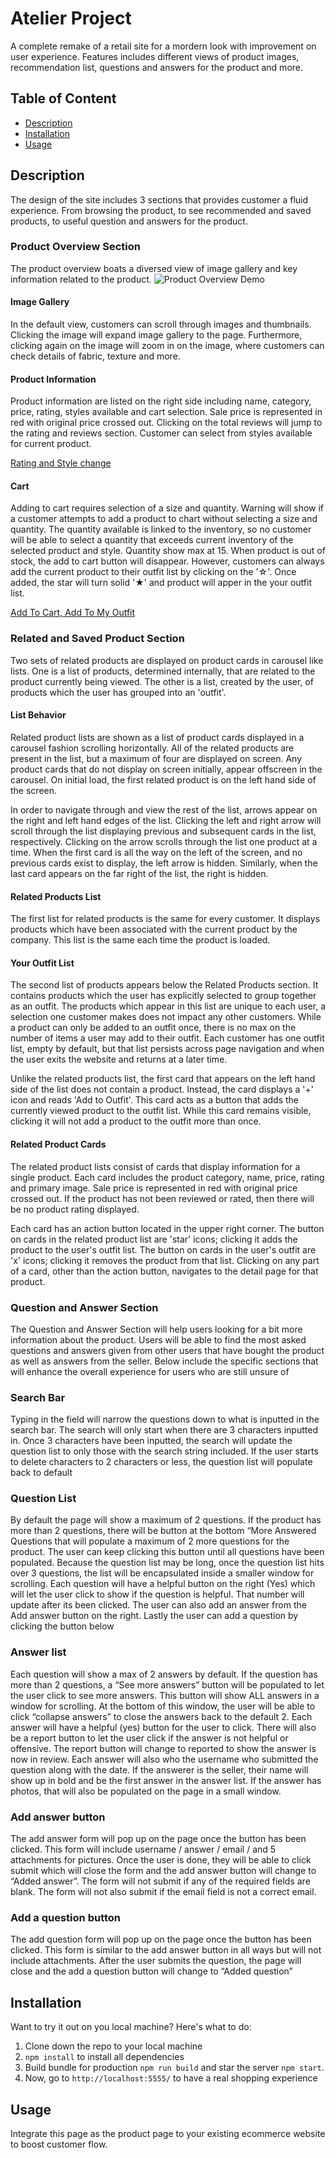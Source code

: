 # Atelier Project
A complete remake of a retail site for a mordern look with improvement on user experience. Features includes different views of product images, recommendation list, questions and answers for the product and more.

## Table of Content
- [Description](https://github.com/rpp36-fec-roboto/FEC-Project/tree/overview#description)
- [Installation](https://github.com/rpp36-fec-roboto/FEC-Project/tree/overview#installation)
- [Usage](https://github.com/rpp36-fec-roboto/FEC-Project/tree/overview#usage)

## Description
The design of the site includes 3 sections that provides customer a fluid experience. From browsing the product, to see recommended and saved products, to useful question and answers for the product.

### Product Overview Section
The product overview boats a diversed view of image gallery and key information related to the product.
![Product Overview Demo](https://recordit.co/9erwEemAVj/)

#### Image Gallery
In the default view, customers can scroll through images and thumbnails. Clicking the image will expand image gallery to the page. Furthermore, clicking again on the image will zoom in on the image, where customers can check details of fabric, texture and more.

#### Product Information
Product information are listed on the right side including name, category, price, rating, styles available and cart selection. Sale price is represented in red with original price crossed out. Clicking on the total reviews will jump to the rating and reviews section. Customer can select from styles available for current product.

[Rating and Style change](https://recordit.co/w9DyJd1OlH/)

#### Cart
Adding to cart requires selection of a size and quantity. Warning will show if a customer attempts to add a product to chart without selecting a size and quantity. The quantity available is linked to the inventory, so no customer will be able to select a quantity that exceeds current inventory of the selected product and style. Quantity show max at 15.
When product is out of stock, the add to cart button will disappear. However, customers can always add the current product to their outfit list by clicking on the '☆'. Once added, the star will turn solid '★' and product will apper in the your outfit list.

[Add To Cart, Add To My Outfit](https://recordit.co/yaayTimT5c)


### Related and Saved Product Section
Two sets of related products are displayed on product cards in carousel like lists. One is a list of products, determined internally, that are related to the product currently being viewed. The other is a list, created by the user, of products which the user has grouped into an 'outfit'.

#### List Behavior
Related product lists are shown as a list of product cards displayed in a carousel fashion scrolling horizontally. All of the related products are present in the list, but a maximum of four are displayed on screen. Any product cards that do not display on screen initially, appear offscreen in the carousel.  On initial load, the first related product is on the left hand side of the screen.

In order to navigate through and view the rest of the list, arrows appear on the right and left hand edges of the list. Clicking the left and right arrow will scroll through the list displaying previous and subsequent cards in the list, respectively. Clicking on the arrow scrolls through the list one product at a time. When the first card is all the way on the left of the screen, and no previous cards exist to display, the left arrow is hidden. Similarly, when the last card appears on the far right of the list, the right is hidden.

#### Related Products List
The first list for related products is the same for every customer. It displays products which have been associated with the current product by the company. This list is the same each time the product is loaded.

#### Your Outfit List
The second list of products appears below the Related Products section. It contains products which the user has explicitly selected to group together as an outfit. The products which appear in this list are unique to each user, a selection one customer makes does not impact any other customers. While a product can only be added to an outfit once, there is no max on the number of items a user may add to their outfit. Each customer has one outfit list, empty by default, but that list persists across page navigation and when the user exits the website and returns at a later time.

Unlike the related products list, the first card that appears on the left hand side of the list does not contain a product. Instead, the card displays a '+' icon and reads 'Add to Outfit'. This card acts as a button that adds the currently viewed product to the outfit list. While this card remains visible, clicking it will not add a product to the outfit more than once.

#### Related Product Cards
The related product lists consist of cards that display information for a single product. Each card includes the product category, name, price, rating and primary image. Sale price is represented in red with original price crossed out. If the product has not been reviewed or rated, then there will be no product rating displayed.

Each card has an action button located in the upper right corner. The button on cards in the related product list are 'star' icons; clicking it adds the product to the user's outfit list. The button on cards in the user's outfit are 'x' icons; clicking it removes the product from that list. Clicking on any part of a card, other than the action button, navigates to the detail page for that product.

### Question and Answer Section
The Question and Answer Section will help users looking for a bit more information about the product. Users will be able to find the most asked questions and answers given from other users that have bought the product as well as answers from the seller. Below include the specific sections that will enhance the overall experience for users who are still unsure of

### Search Bar
Typing in the field will narrow the questions down to what is inputted in the search bar. The search will only start when there are 3 characters inputted in. Once 3 characters have been inputted, the search will update the question list to only those with the search string included. If the user starts to delete characters to 2 characters or less, the question list will populate back to default

### Question List
By default the page will show a maximum of 2 questions. If the product has more than 2 questions, there will be button at the bottom “More Answered Questions that will populate a maximum of 2 more questions for the product. The user can keep clicking this button until all questions have been populated. Because the question list may be long, once the question list hits over 3 questions, the list will be encapsulated inside a smaller window for scrolling. Each question will have a helpful button on the right (Yes) which will let the user click to show if the question is helpful. That number will update after its been clicked. The user can also add an answer from the Add answer button on the right. Lastly the user can add a question by clicking the button below

### Answer list
Each question will show a max of 2 answers by default. If the question has more than 2 questions, a “See more answers” button will be populated to let the user click to see more answers. This button will show ALL answers in a window for scrolling. At the bottom of this window, the user will be able to click “collapse answers” to close the answers back to the default 2. Each answer will have a helpful (yes) button for the user to click. There will also be a report button to let the user click if the answer is not helpful or offensive. The report button will change to reported to show the answer is now in review. Each answer will also who the username who submitted the question along with the date. If the answerer is the seller, their name will show up in bold and be the first answer in the answer list. If the answer has photos, that will also be populated on the page in a small window.

### Add answer button
The add answer form will pop up on the page once the button has been clicked. This form will include username / answer / email / and 5 attachments for pictures. Once the user is done, they will be able to click submit which will close the form and the add answer button will change to “Added answer”. The form will not submit if any of the required fields are blank. The form will not also submit if the email field is not a correct email.

### Add a question button
The add question form will pop up on the page once the button has been clicked. This form is similar to the add answer button in all ways but will not include attachments. After the user submits the question, the page will close and the add a question button will change to “Added question”


## Installation
Want to try it out on you local machine? Here's what to do:
1. Clone down the repo to your local machine
2. `npm install` to install all dependencies
3. Build bundle for production `npm run build` and star the server `npm start`.
4. Now, go to `http://localhost:5555/` to have a real shopping experience

## Usage
Integrate this page as the product page to your existing ecommerce website to boost customer flow.

